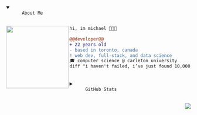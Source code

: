 <!-- Begin Header -->
<details open>
  <summary>
    <code>
      About Me
    </code>
  </summary>
  <img align="left" width="170px" src="https://31.media.tumblr.com/cf20f1a18a8a9e691e87b9b37d2816a8/tumblr_n29a4oGh2n1qza1qzo1_500.gif" />

  ```diff
  hi, im michael 👨🏻‍💻

  @@developer@@
  + 22 years old
  - based in toronto, canada
  ! web dev, full-stack, and data science
  🎓 computer science @ carleton university
  diff "i haven't failed, i’ve just found 10,000 ways that won’t work"
  ```
</details>
<br/>
<!-- End Header -->
<!-- Begin GitHub Stats -->
<details>
  <summary>
    <code>
      GitHub Stats
    </code>
  </summary>
  <br/>
  <a href="https://github.com/anuraghazra/github-readme-stats">
    <img alt="michaelkazmans Github Stats" src="https://github-readme-stats.vercel.app/api/?username=michaelkazman&show_icons=true&count_private=true&theme=react&hide_border=true&bg_color=171A21&title_color=D3A9FF&icon_color=92C0E8&text_color=FFFFFF" height="491px"/>
  </a>
  <a href="https://github.com/anuraghazra/github-readme-stats">
    <img alt="michaelkazmans Top Languages" src="https://github-readme-stats.vercel.app/api/top-langs/?username=michaelkazman&langs_count=8&layout=compact&theme=react&hide_border=true&bg_color=171A21&title_color=D3A9FF&icon_color=66CECE&text_color=FFFFFF" height="358px"/>
  </a>
  <br/>
</details>
<br/>
<!-- End GitHub Stats -->
<!-- Start Profile Views -->
<div align="right">
  <img src="https://komarev.com/ghpvc/?username=michaelkazman&color=0C866C"/>
</div>
<!-- End Profile Views -->
